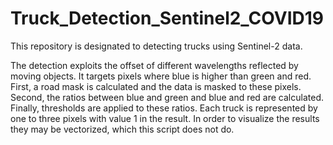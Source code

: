# Truck_Detection_Sentinel2_COVID19
This repository is designated to detecting trucks using Sentinel-2 data.

The detection exploits the offset of different wavelengths reflected by moving objects. It targets pixels where blue is higher than green and red. First, a road mask is calculated and the data is masked to these pixels. Second, the ratios between blue and green and blue and red are calculated. Finally, thresholds are applied to these ratios. Each truck is represented by one to three pixels with value 1 in the result. In order to visualize the results they may be vectorized, which this script does not do.
